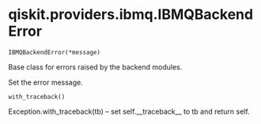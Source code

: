 # qiskit.providers.ibmq.IBMQBackendError



`IBMQBackendError(*message)`

Base class for errors raised by the backend modules.

Set the error message.



`with_traceback()`

Exception.with\_traceback(tb) – set self.\_\_traceback\_\_ to tb and return self.
